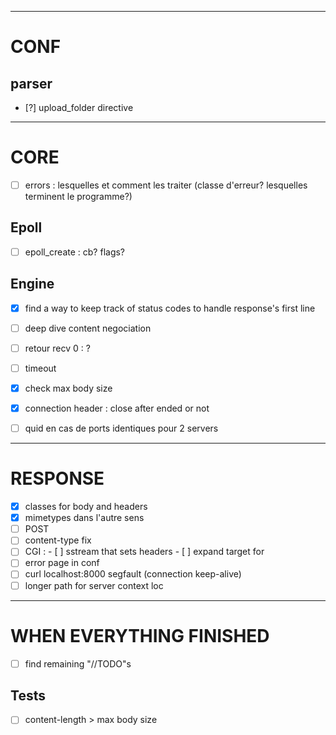 ________________________________________________________________________________________________________________________
# CONF

## parser
- [?] upload_folder directive

________________________________________________________________________________________________________________________
# CORE

- [ ] errors : lesquelles et comment les traiter (classe d'erreur? lesquelles terminent le programme?)

## Epoll
- [ ] epoll_create : cb? flags?

## Engine
- [x] find a way to keep track of status codes to handle response's first line
- [ ] deep dive content negociation

- [ ] retour recv 0 : ?
- [ ] timeout
- [x] check max body size
- [x] connection header : close after ended or not
- [ ] quid en cas de ports identiques pour 2 servers

________________________________________________________________________________________________________________________
# RESPONSE

- [x] classes for body and headers
- [x] mimetypes dans l'autre sens 
- [ ] POST
- [ ] content-type fix
- [ ] CGI : 
      - [ ] sstream that sets headers
      - [ ] expand target for 
- [ ] error page in conf
- [ ] curl localhost:8000 segfault (connection keep-alive)
- [ ] longer path for server context loc

________________________________________________________________________________________________________________________
# WHEN EVERYTHING FINISHED

- [ ] find remaining "//TODO"s

## Tests
- [ ] content-length > max body size